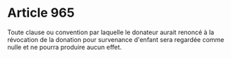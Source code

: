 # Article 965

Toute clause ou convention par laquelle le donateur aurait renoncé à la révocation de la donation pour survenance d'enfant sera regardée comme nulle et ne pourra produire aucun effet.